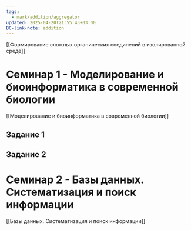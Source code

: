 ```yaml
---
tags:
  - mark/addition/aggregator
updated: 2025-04-20T21:55:43+03:00
BC-link-note: addition
---
```


[[Формирование сложных органических соединений в изолированной среде]]
# Семинар 1 - Моделирование и биоинформатика в современной биологии
[[Моделирование и биоинформатика в современной биологии]]

## Задание 1

## Задание 2

# Семинар 2 - Базы данных. Систематизация и поиск информации
[[Базы данных. Систематизация и поиск информации]]
